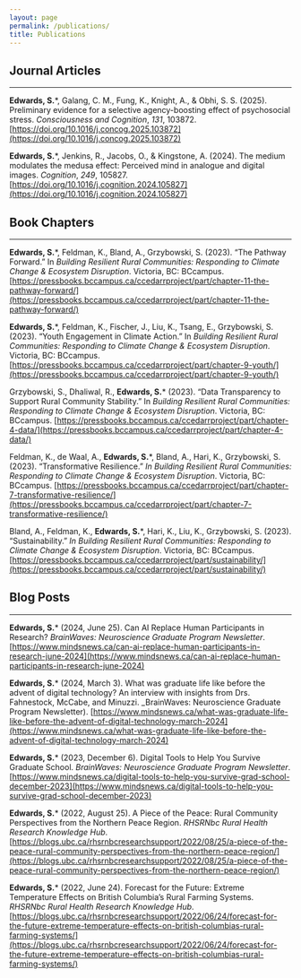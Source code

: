 ```yaml
---
layout: page
permalink: /publications/
title: Publications
---
```



## Journal Articles 
---

**Edwards, S.***, Galang, C. M., Fung, K., Knight, A., & Obhi, S. S. (2025). Preliminary evidence for a selective agency-boosting effect of psychosocial stress. _Consciousness and Cognition_, _131_, 103872. [https://doi.org/10.1016/j.concog.2025.103872](https://doi.org/10.1016/j.concog.2025.103872)

**Edwards, S.***, Jenkins, R., Jacobs, O., & Kingstone, A. (2024). The medium modulates the medusa effect: Perceived mind in analogue and digital images. _Cognition_, _249_, 105827. [https://doi.org/10.1016/j.cognition.2024.105827](https://doi.org/10.1016/j.cognition.2024.105827)


## Book Chapters 
---

**Edwards, S.***, Feldman, K., Bland, A., Grzybowski, S. (2023). “The Pathway Forward.” In _Building Resilient Rural Communities: Responding to Climate Change & Ecosystem Disruption_. Victoria, BC: BCcampus. [https://pressbooks.bccampus.ca/ccedarrproject/part/chapter-11-the-pathway-forward/](https://pressbooks.bccampus.ca/ccedarrproject/part/chapter-11-the-pathway-forward/)

**Edwards, S.***, Feldman, K., Fischer, J., Liu, K., Tsang, E., Grzybowski, S. (2023). “Youth Engagement in Climate Action.” In _Building Resilient Rural Communities: Responding to Climate Change & Ecosystem Disruption_. Victoria, BC: BCcampus. [https://pressbooks.bccampus.ca/ccedarrproject/part/chapter-9-youth/](https://pressbooks.bccampus.ca/ccedarrproject/part/chapter-9-youth/) 

Grzybowski, S., Dhaliwal, R., **Edwards, S.*** (2023). “Data Transparency to Support Rural Community Stability.” In _Building Resilient Rural Communities: Responding to Climate Change & Ecosystem Disruption_. Victoria, BC: BCcampus. [https://pressbooks.bccampus.ca/ccedarrproject/part/chapter-4-data/](https://pressbooks.bccampus.ca/ccedarrproject/part/chapter-4-data/)

Feldman, K., de Waal, A., **Edwards, S.***, Bland, A., Hari, K., Grzybowski, S. (2023). “Transformative Resilience.” _In Building Resilient Rural Communities: Responding to Climate Change & Ecosystem Disruption_. Victoria, BC: BCcampus. [https://pressbooks.bccampus.ca/ccedarrproject/part/chapter-7-transformative-resilience/](https://pressbooks.bccampus.ca/ccedarrproject/part/chapter-7-transformative-resilience/) 

Bland, A., Feldman, K., **Edwards, S.***, Hari, K., Liu, K., Grzybowski, S. (2023). “Sustainability.” _In Building Resilient Rural Communities: Responding to Climate Change & Ecosystem Disruption_. Victoria, BC: BCcampus. [https://pressbooks.bccampus.ca/ccedarrproject/part/sustainability/](https://pressbooks.bccampus.ca/ccedarrproject/part/sustainability/)


## Blog Posts
---

**Edwards, S.*** (2024, June 25). Can AI Replace Human Participants in Research? _BrainWaves: Neuroscience Graduate Program Newsletter_. [https://www.mindsnews.ca/can-ai-replace-human-participants-in-research-june-2024](https://www.mindsnews.ca/can-ai-replace-human-participants-in-research-june-2024)

**Edwards, S.*** (2024, March 3). What was graduate life like before the advent of digital technology? An interview with insights from Drs. Fahnestock, McCabe, and Minuzzi. _BrainWaves: Neuroscience Graduate Program Newsletter). [https://www.mindsnews.ca/what-was-graduate-life-like-before-the-advent-of-digital-technology-march-2024](https://www.mindsnews.ca/what-was-graduate-life-like-before-the-advent-of-digital-technology-march-2024) 

**Edwards, S.*** (2023, December 6). Digital Tools to Help You Survive Graduate School. _BrainWaves: Neuroscience Graduate Program Newsletter_. [https://www.mindsnews.ca/digital-tools-to-help-you-survive-grad-school-december-2023](https://www.mindsnews.ca/digital-tools-to-help-you-survive-grad-school-december-2023)

**Edwards, S.*** (2022, August 25). A Piece of the Peace: Rural Community Perspectives from the Northern Peace Region. _RHSRNbc Rural Health Research Knowledge Hub_. [https://blogs.ubc.ca/rhsrnbcresearchsupport/2022/08/25/a-piece-of-the-peace-rural-community-perspectives-from-the-northern-peace-region/](https://blogs.ubc.ca/rhsrnbcresearchsupport/2022/08/25/a-piece-of-the-peace-rural-community-perspectives-from-the-northern-peace-region/)

**Edwards, S.*** (2022, June 24). Forecast for the Future: Extreme Temperature Effects on British Columbia’s Rural Farming Systems. _RHSRNbc Rural Health Research Knowledge Hub_. [https://blogs.ubc.ca/rhsrnbcresearchsupport/2022/06/24/forecast-for-the-future-extreme-temperature-effects-on-british-columbias-rural-farming-systems/](https://blogs.ubc.ca/rhsrnbcresearchsupport/2022/06/24/forecast-for-the-future-extreme-temperature-effects-on-british-columbias-rural-farming-systems/)
